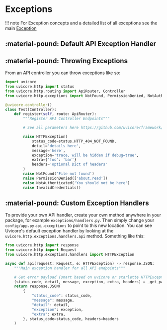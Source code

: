 # Exceptions

!!! note
    For Exception concepts and a detailed list of all exceptions see the main [Exception](../../exceptions/)



## :material-pound: Default API Exception Handler





## :material-pound: Throwing Exceptions

From an API controller you can throw exceptions like so:

```python
import uvicore
from uvicore.http import status
from uvicore.http.routing import ApiRouter, Controller
from uvicore.http.exceptions import NotFound, PermissionDenied, NotAuthenticated, InvalidCredentials, HTTPException

@uvicore.controller()
class Test(Controller):
    def register(self, route: ApiRouter):
        """Register API Controller Endpoints"""

        # See all parameters here https://github.com/uvicore/framework/blob/master/uvicore/http/exceptions/__init__.py

        raise HTTPException(
            status_code=status.HTTP_404_NOT_FOUND,
            detail='details here',
            message='here',
            exception='trace, will be hidden if debug=true',
            extra={'foo': 'bar'}
            headers='optional Dict of headers'
        )
        raise NotFound('File not found')
        raise PermissionDenied(['about.read'])
        raise NotAuthenticated('You should not be here')
        raise InvalidCredentials()
```




## :material-pound: Custom Exception Handlers

To provide your own API handler, create your own method anywhere in your package, for example `exceptions/handlers.py`.  Then simply change your `config/app.py` `api.exceptions` to point to this new location.  You can see Uvicore's default exception handler by looking at the `uvicore.http.exceptions.handlers.api` method.  Something like this:


```python
from uvicore.http import response
from uvicore.http import Request
from uvicore.http.exceptions.handlers import HTTPException

async def api(request: Request, e: HTTPException) -> response.JSON:
    """Main exception handler for all API endpoints"""

    # Get error payload (smart based on uvicore or starlette HTTPException)
    (status_code, detail, message, exception, extra, headers) = _get_payload(e)
    return response.JSON(
        {
            "status_code": status_code,
            "message": message,
            "detail": detail,
            "exception": exception,
            "extra": extra,
        }, status_code=status_code, headers=headers
    )
```
